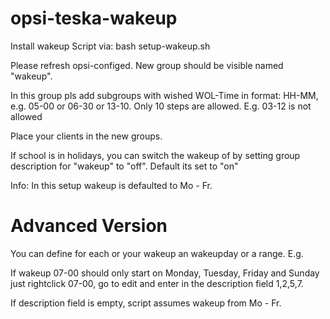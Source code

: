 # opsi-teska-wakeup
Install wakeup Script via:
bash setup-wakeup.sh


Please refresh opsi-configed. New group should be visible named "wakeup".

In this group pls add subgroups with wished WOL-Time in format:
HH-MM, e.g.  05-00 or 06-30 or 13-10. Only 10 steps are allowed. E.g. 03-12 is not allowed

Place your clients in the new groups.

If school is in holidays, you can switch the wakeup of by setting group description for "wakeup" to "off". Default its set to "on"

Info:
In this setup wakeup is defaulted to Mo - Fr.

# Advanced Version
You can define for each or your wakeup an wakeupday or a range. E.g.

If wakeup 07-00 should only start on Monday, Tuesday, Friday and Sunday just rightclick 07-00, go to edit and enter in the description field 1,2,5,7.

If description field is empty, script assumes wakeup from Mo - Fr.
